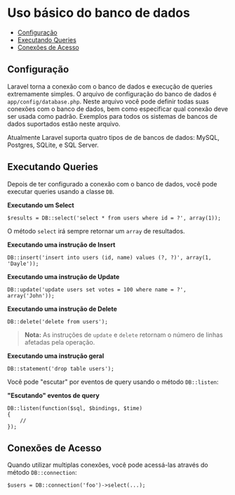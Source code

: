 # Uso básico do banco de dados

- [Configuração](#configuration)
- [Executando Queries](#running-queries)
- [Conexões de Acesso](#accessing-connections)

<a name="configuration"></a>
## Configuração

Laravel torna a conexão com o banco de dados e execução de queries extremamente simples. O arquivo de configuração do banco de dados é `app/config/database.php`. Neste arquivo você pode definir todas suas conexões com o banco de dados, bem como especificar qual conexão deve ser usada como padrão. Exemplos para todos os sistemas de bancos de dados suportados estão neste arquivo.

Atualmente Laravel suporta quatro tipos de de bancos de dados: MySQL, Postgres, SQLite, e SQL Server.

<a name="running-queries"></a>
## Executando Queries

Depois de ter configurado a conexão com o banco de dados, você pode executar queries usando a classe `DB`.

**Executando um Select**

	$results = DB::select('select * from users where id = ?', array(1));

O método `select` irá sempre retornar um `array` de resultados.

**Executando uma instrução de Insert**

	DB::insert('insert into users (id, name) values (?, ?)', array(1, 'Dayle'));

**Executando uma instrução de Update**

	DB::update('update users set votes = 100 where name = ?', array('John'));

**Executando uma instrução de Delete**

	DB::delete('delete from users');

> **Nota:** As instruções de `update` e `delete` retornam o número de linhas afetadas pela operação.

**Executando uma instrução geral**

	DB::statement('drop table users');

Você pode "escutar" por eventos de query usando o método `DB::listen`:

**"Escutando" eventos de query**

	DB::listen(function($sql, $bindings, $time)
	{
		//
	});

<a name="accessing-connections"></a>
## Conexões de Acesso

Quando utilizar multiplas conexões, você pode acessá-las através do método `DB::connection`:

	$users = DB::connection('foo')->select(...);